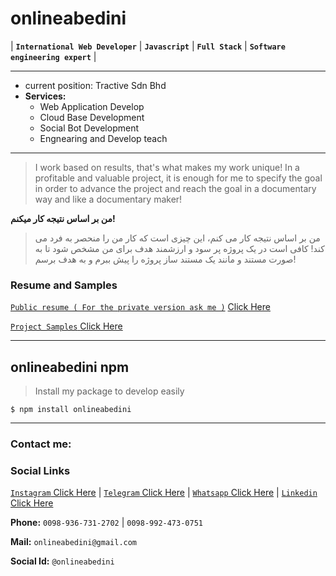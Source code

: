 # onlineabedini
|  **`International Web Developer`**  |   **`Javascript`**  |  **`Full Stack`**  | **`Software engineering expert`**  |

------------

- current position: Tractive Sdn Bhd
- **Services:**
	- Web Application Develop
	- Cloud Base Development
	- Social Bot  Development
	- Engnearing and Develop teach

------------
> I work based on results, that's what makes my work unique! In a profitable and valuable project, it is enough for me to specify the goal in order to advance the project and reach the goal in a documentary way and like a documentary maker!

**من بر اساس نتیجه کار میکنم!**
> من بر اساس نتیجه کار می کنم، این چیزی است که  کار من را منحصر به فرد می کند! کافی است در یک پروژه پر سود و ارزشمند هدف برای من مشخص شود تا به صورت مستند و مانند یک مستند ساز پروژه را پیش ببرم و به هدف برسم!

### Resume and Samples
[`Public resume ( For the private version ask me )`](https://github.com/onlineabedini/public-resume "`Public resume ( For the private version ask me )`") [ Click Here](https://github.com/onlineabedini/public-resume " Click Here")

[`Project Samples` ](https://github.com/onlineabedini?tab=repositories "`Project Samples` ") [Click Here](https://github.com/onlineabedini?tab=repositories "Click Here")

------------
## onlineabedini npm  
> Install my package to develop easily

`$ npm install onlineabedini`

------------


### Contact me:

### Social Links
[`Instagram` Click Here](https://www.instagram.com/onlineabedini/?hl=en "`Instagram` Click Here") |
[`Telegram` Click Here](https://telegram.me/Onlineabedini "`Telegram` Click Here") |
[`Whatsapp` Click Here](https://wa.me/989367312702 "`Whatsapp` Click Here") |
[`Linkedin` Click Here](https://www.linkedin.com/in/onlineabedini/ "`Linkedin` Click Here")

**Phone:**
	`0098-936-731-2702` | `0098-992-473-0751`

**Mail:**
	`onlineabedini@gmail.com`

**Social Id:**
	`@onlineabedini`
